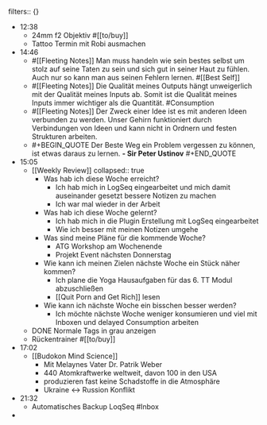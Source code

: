 filters:: {}

- 12:38
	- 24mm f2 Objektiv #[[to/buy]]
	- Tattoo Termin mit Robi ausmachen
- 14:46
	- #[[Fleeting Notes]] Man muss handeln wie sein bestes selbst um stolz auf seine Taten zu sein und sich gut in seiner Haut zu fühlen. Auch nur so kann man aus seinen Fehlern lernen. #[[Best Self]]
	- #[[Fleeting Notes]] Die Qualität meines Outputs hängt unweigerlich mit der Qualität meines Inputs ab. 
	  Somit ist die Qualität meines Inputs immer wichtiger als die Quantität. #Consumption
	- #[[Fleeting Notes]] Der Zweck einer Idee ist es mit anderen Ideen verbunden zu werden. Unser Gehirn funktioniert durch Verbindungen von Ideen und kann nicht in Ordnern und festen Strukturen arbeiten.
	- #+BEGIN_QUOTE
	  Der Beste Weg ein Problem vergessen zu können, ist etwas daraus zu lernen.
	  **- Sir Peter Ustinov**
	  #+END_QUOTE
- 15:05
	- [[Weekly Review]]
	  collapsed:: true
		- Was hab ich diese Woche erreicht?
			- Ich hab mich in LogSeq eingearbeitet und mich damit auseinander gesetzt bessere Notizen zu machen
			- Ich war mal wieder in der Arbeit
		- Was hab ich diese Woche gelernt?
			- Ich hab mich in die Plugin Erstellung mit LogSeq eingearbeitet
			- Wie ich besser mit meinen Notizen umgehe
		- Was sind meine Pläne für die kommende Woche?
			- ATG Workshop am Wochenende
			- Projekt Event nächsten Donnerstag
		- Wie kann ich meinen Zielen nächste Woche ein Stück näher kommen?
			- Ich plane die Yoga Hausaufgaben für das 6. TT Modul abzuschließen
			- [[Quit Porn and Get Rich]] lesen
		- Wie kann ich nächste Woche ein bisschen besser werden?
			- Ich möchte nächste Woche weniger konsumieren und viel mit Inboxen und delayed Consumption arbeiten
	- DONE Normale Tags in grau anzeigen
	- Rückentrainer #[[to/buy]]
- 17:02
	- [[Budokon Mind Science]]
		- Mit Melaynes Vater Dr. Patrik Weber
		- 440 Atomkraftwerke weltweit,  davon 100 in den USA
		- produzieren fast keine Schadstoffe in die Atmosphäre
		- Ukraine <-> Russion Konflikt
- 21:32
	- Automatisches Backup LoqSeq #Inbox
-